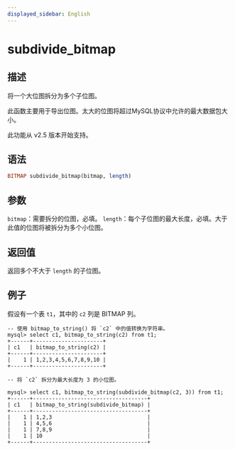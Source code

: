```yaml
---
displayed_sidebar: English
---
```


# subdivide_bitmap

## 描述

将一个大位图拆分为多个子位图。

此函数主要用于导出位图。太大的位图将超过MySQL协议中允许的最大数据包大小。

此功能从 v2.5 版本开始支持。

## 语法

```Haskell
BITMAP subdivide_bitmap(bitmap, length)
```

## 参数

`bitmap`：需要拆分的位图，必填。
`length`：每个子位图的最大长度，必填。大于此值的位图将被拆分为多个小位图。

## 返回值

返回多个不大于 `length` 的子位图。

## 例子

假设有一个表 `t1`，其中的 `c2` 列是 BITMAP 列。

```Plain
-- 使用 bitmap_to_string() 将 `c2` 中的值转换为字符串。
mysql> select c1, bitmap_to_string(c2) from t1;
+------+----------------------+
| c1   | bitmap_to_string(c2) |
+------+----------------------+
|    1 | 1,2,3,4,5,6,7,8,9,10 |
+------+----------------------+

-- 将 `c2` 拆分为最大长度为 3 的小位图。

mysql> select c1, bitmap_to_string(subdivide_bitmap(c2, 3)) from t1;
+------+------------------------------------+
| c1   | bitmap_to_string(subdivide_bitmap) |
+------+------------------------------------+
|    1 | 1,2,3                              |
|    1 | 4,5,6                              |
|    1 | 7,8,9                              |
|    1 | 10                                 |
+------+------------------------------------+
```